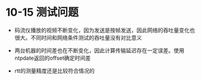 # 10-15 测试问题

- 码流仪播放的视频不断变化，因为发送是按帧发送，因此网络的吞吐量变化也很大。不同时间和网络条件测试的吞吐量没有对比意义
- 两台机器的时间差也在不断变化，因此计算传输延迟存在一定误差。使用ntpdate返回的offset确定时间差

- rtt的测量精度还是比较符合情况的

